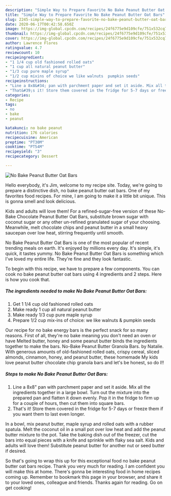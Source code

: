 ```yaml
---
description: "Simple Way to Prepare Favorite No Bake Peanut Butter Oat Bars"
title: "Simple Way to Prepare Favorite No Bake Peanut Butter Oat Bars"
slug: 2245-simple-way-to-prepare-favorite-no-bake-peanut-butter-oat-bars
date: 2020-06-17T00:42:58.650Z
image: https://img-global.cpcdn.com/recipes/24f6775e9d109cfe/751x532cq70/no-bake-peanut-butter-oat-bars-recipe-main-photo.jpg
thumbnail: https://img-global.cpcdn.com/recipes/24f6775e9d109cfe/751x532cq70/no-bake-peanut-butter-oat-bars-recipe-main-photo.jpg
cover: https://img-global.cpcdn.com/recipes/24f6775e9d109cfe/751x532cq70/no-bake-peanut-butter-oat-bars-recipe-main-photo.jpg
author: Lawrence Flores
ratingvalue: 4.7
reviewcount: 10
recipeingredient:
- "1 1/4 cup old fashioned rolled oats"
- "1 cup all natural peanut butter"
- "1/3 cup pure maple syrup"
- "1/2 cup mixins of choice we like walnuts  pumpkin seeds"
recipeinstructions:
- "Line a 8x8&#34; pan with parchment paper and set it aside. Mix all the ingredients together in a large bowl. Turn out the mixture into the prepared pan and flatten it down evenly. Pop it in the fridge to firm up for a couple of hours, then cut them into square bars."
- "That&#39;s it! Store them covered in the fridge for 5-7 days or freeze them if you want them to last even longer."
categories:
- Recipe
tags:
- no
- bake
- peanut

katakunci: no bake peanut 
nutrition: 176 calories
recipecuisine: American
preptime: "PT30M"
cooktime: "PT54M"
recipeyield: "3"
recipecategory: Dessert

---
```



![No Bake Peanut Butter Oat Bars](https://img-global.cpcdn.com/recipes/24f6775e9d109cfe/751x532cq70/no-bake-peanut-butter-oat-bars-recipe-main-photo.jpg)

Hello everybody, it's Jim, welcome to my recipe site. Today, we're going to prepare a distinctive dish, no bake peanut butter oat bars. One of my favorites food recipes. For mine, I am going to make it a little bit unique. This is gonna smell and look delicious.

Kids and adults will love them! For a refined-sugar-free version of these No-Bake Chocolate Peanut Butter Oat Bars, substitute brown sugar with coconut sugar or any other un-refined granulated sugar of your choosing. Meanwhile, melt chocolate chips and peanut butter in a small heavy saucepan over low heat, stirring frequently until smooth.

No Bake Peanut Butter Oat Bars is one of the most popular of recent trending meals on earth. It's enjoyed by millions every day. It's simple, it's quick, it tastes yummy. No Bake Peanut Butter Oat Bars is something which I've loved my entire life. They're fine and they look fantastic.


To begin with this recipe, we have to prepare a few components. You can cook no bake peanut butter oat bars using 4 ingredients and 2 steps. Here is how you cook that.

<!--inarticleads1-->

##### The ingredients needed to make No Bake Peanut Butter Oat Bars:

1. Get 1 1/4 cup old fashioned rolled oats
1. Make ready 1 cup all natural peanut butter
1. Make ready 1/3 cup pure maple syrup
1. Prepare 1/2 cup mix-ins of choice: we like walnuts &amp; pumpkin seeds


Our recipe for no bake energy bars is the perfect snack for so many reasons. First of all, they&#39;re no bake meaning you don&#39;t need an oven or have Melted butter, honey and some peanut butter binds the ingredients together to make the bars. No-Bake Peanut Butter Granola Bars. by Natalie. With generous amounts of old-fashioned rolled oats, crispy cereal, sliced almonds, cinnamon, honey, and peanut butter, these homemade My kids love peanut butter chocolate chip granola bars and let&#39;s be honest, so do I!! 

<!--inarticleads2-->

##### Steps to make No Bake Peanut Butter Oat Bars:

1. Line a 8x8&#34; pan with parchment paper and set it aside. Mix all the ingredients together in a large bowl. Turn out the mixture into the prepared pan and flatten it down evenly. Pop it in the fridge to firm up for a couple of hours, then cut them into square bars.
1. That&#39;s it! Store them covered in the fridge for 5-7 days or freeze them if you want them to last even longer.


In a bowl, mix peanut butter, maple syrup and rolled oats with a rubber spatula. Melt the coconut oil in a small pot over low heat and add the peanut butter mixture to the pot. Take the baking dish out of the freezer, cut the bars into equal pieces with a knife and sprinkle with flaky sea salt. Kids and adults will love them! Substitute peanut butter for another nut or seed butter if desired. 

So that's going to wrap this up for this exceptional food no bake peanut butter oat bars recipe. Thank you very much for reading. I am confident you will make this at home. There's gonna be interesting food in home recipes coming up. Remember to bookmark this page in your browser, and share it to your loved ones, colleague and friends. Thanks again for reading. Go on get cooking!

